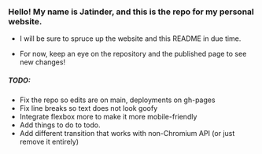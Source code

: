 ### Hello! My name is Jatinder, and this is the repo for my personal website.

* I will be sure to spruce up the website and this README in due time.

* For now, keep an eye on the repository and the published page to see new changes!

##### TODO:
* Fix the repo so edits are on main, deployments on gh-pages
* Fix line breaks so text does not look goofy
* Integrate flexbox more to make it more mobile-friendly
* Add things to do to todo.
* Add different transition that works with non-Chromium API (or just remove it entirely)
